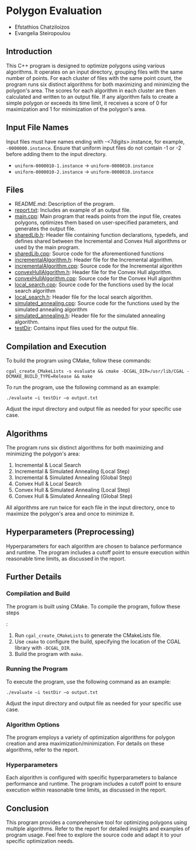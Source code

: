 # Polygon Evaluation

- Efstathios Chatziloizos
- Evangelia Steiropoulou

## Introduction

This C++ program is designed to optimize polygons using various algorithms. It operates on an input directory, grouping files with the same number of points. For each cluster of files with the same point count, the program runs six distinct algorithms for both maximizing and minimizing the polygon's area. The scores for each algorithm in each cluster are then calculated and written to an output file. If any algorithm fails to create a simple polygon or exceeds its time limit, it receives a score of 0 for maximization and 1 for minimization of the polygon's area.

## Input File Names

Input files must have names ending with -<7digits>.instance, for example, `-0000000.instance`. Ensure that uniform input files do not contain -1 or -2 before adding them to the input directory.

- `uniform-0000010-1.instance` -> `uniform-0000010.instance`
- `uniform-0000010-2.instance` -> `uniform-0000010.instance`

## Files

- README.md: Description of the program.
- [report.txt](https://github.com/StathisChatziloizos/CGAL-Polygon-Optimization/blob/95715118d8b0ccf8cbd502c2c3cc14620c8dce38/Project3_Polygon_Evaluation/report.txt): Includes an example of an output file.
- [main.cpp](https://github.com/StathisChatziloizos/CGAL-Polygon-Optimization/blob/95715118d8b0ccf8cbd502c2c3cc14620c8dce38/Project3_Polygon_Evaluation/main.cpp): Main program that reads points from the input file, creates polygons, optimizes them based on user-specified parameters, and generates the output file.
- [sharedLib.h](https://github.com/StathisChatziloizos/CGAL-Polygon-Optimization/blob/95715118d8b0ccf8cbd502c2c3cc14620c8dce38/Project3_Polygon_Evaluation/sharedLib.h): Header file containing function declarations, typedefs, and defines shared between the Incremental and Convex Hull algorithms or used by the main program.
- [sharedLib.cpp](https://github.com/StathisChatziloizos/CGAL-Polygon-Optimization/blob/95715118d8b0ccf8cbd502c2c3cc14620c8dce38/Project3_Polygon_Evaluation/sharedLib.cpp): Source code for the aforementioned functions
- [incrementalAlgorithm.h](https://github.com/StathisChatziloizos/CGAL-Polygon-Optimization/blob/95715118d8b0ccf8cbd502c2c3cc14620c8dce38/Project3_Polygon_Evaluation/incrementalAlgorithm.h): Header file for the Incremental algorithm.
- [incrementalAlgorithm.cpp](https://github.com/StathisChatziloizos/CGAL-Polygon-Optimization/blob/95715118d8b0ccf8cbd502c2c3cc14620c8dce38/Project3_Polygon_Evaluation/incrementalAlgorithm.cpp): Source code for the Incremental algorithm
- [convexHullAlgorithm.h](https://github.com/StathisChatziloizos/CGAL-Polygon-Optimization/blob/95715118d8b0ccf8cbd502c2c3cc14620c8dce38/Project3_Polygon_Evaluation/convexHullAlgorithm.h): Header file for the Convex Hull algorithm.
- [convexHullAlgorithm.cpp](https://github.com/StathisChatziloizos/CGAL-Polygon-Optimization/blob/95715118d8b0ccf8cbd502c2c3cc14620c8dce38/Project3_Polygon_Evaluation/convexHullAlgorithm.cpp): Source code for the Convex Hull algorithm
- [local_search.cpp](https://github.com/StathisChatziloizos/CGAL-Polygon-Optimization/blob/95715118d8b0ccf8cbd502c2c3cc14620c8dce38/Project3_Polygon_Evaluation/local_search.cpp): Source code for the functions used by the local search algorithm
- [local_search.h](https://github.com/StathisChatziloizos/CGAL-Polygon-Optimization/blob/95715118d8b0ccf8cbd502c2c3cc14620c8dce38/Project3_Polygon_Evaluation/local_search.h): Header file for the local search algorithm.
- [simulated_annealing.cpp](https://github.com/StathisChatziloizos/CGAL-Polygon-Optimization/blob/95715118d8b0ccf8cbd502c2c3cc14620c8dce38/Project3_Polygon_Evaluation/simulated_annealing.cpp): Source code for the functions used by the simulated annealing algorithm
- [simulated_annealing.h](https://github.com/StathisChatziloizos/CGAL-Polygon-Optimization/blob/95715118d8b0ccf8cbd502c2c3cc14620c8dce38/Project3_Polygon_Evaluation/simulated_annealing.h): Header file for the simulated annealing algorithm.
- [testDir](https://github.com/StathisChatziloizos/CGAL-Polygon-Optimization/tree/95715118d8b0ccf8cbd502c2c3cc14620c8dce38/Project3_Polygon_Evaluation/testDir): Contains input files used for the output file.

## Compilation and Execution

To build the program using CMake, follow these commands:

```shell
cgal_create_CMakeLists -s evaluate && cmake -DCGAL_DIR=/usr/lib/CGAL -DCMAKE_BUILD_TYPE=Release && make
```

To run the program, use the following command as an example:

```shell
./evaluate –i testDir –ο output.txt
```

Adjust the input directory and output file as needed for your specific use case.

## Algorithms

The program runs six distinct algorithms for both maximizing and minimizing the polygon's area:

1) Incremental & Local Search
2) Incremental & Simulated Annealing (Local Step)
3) Incremental & Simulated Annealing (Global Step)
4) Convex Hull & Local Search
5) Convex Hull & Simulated Annealing (Local Step)
6) Convex Hull & Simulated Annealing (Global Step)

All algorithms are run twice for each file in the input directory, once to maximize the polygon's area and once to minimize it.

## Hyperparameters (Preprocessing)

Hyperparameters for each algorithm are chosen to balance performance and runtime. The program includes a cutoff point to ensure execution within reasonable time limits, as discussed in the report.

## Further Details

### Compilation and Build

The program is built using CMake. To compile the program, follow these steps

:

1. Run `cgal_create_CMakeLists` to generate the CMakeLists file.
2. Use `cmake` to configure the build, specifying the location of the CGAL library with `-DCGAL_DIR`.
3. Build the program with `make`.

### Running the Program

To execute the program, use the following command as an example:

```shell
./evaluate –i testDir –ο output.txt
```

Adjust the input directory and output file as needed for your specific use case.

### Algorithm Options

The program employs a variety of optimization algorithms for polygon creation and area maximization/minimization. For details on these algorithms, refer to the report.

### Hyperparameters

Each algorithm is configured with specific hyperparameters to balance performance and runtime. The program includes a cutoff point to ensure execution within reasonable time limits, as discussed in the report.

## Conclusion

This program provides a comprehensive tool for optimizing polygons using multiple algorithms. Refer to the report for detailed insights and examples of program usage. Feel free to explore the source code and adapt it to your specific optimization needs.
